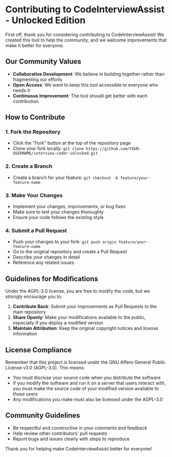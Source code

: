 # Contributing to CodeInterviewAssist - Unlocked Edition

First off, thank you for considering contributing to CodeInterviewAssist! We created this tool to help the community, and we welcome improvements that make it better for everyone.

## Our Community Values

- **Collaborative Development**: We believe in building together rather than fragmenting our efforts
- **Open Access**: We want to keep this tool accessible to everyone who needs it
- **Continuous Improvement**: The tool should get better with each contribution

## How to Contribute

### 1. Fork the Repository

- Click the "Fork" button at the top of the repository page
- Clone your fork locally: `git clone https://github.com/YOUR-USERNAME/interview-coder-unlocked.git`

### 2. Create a Branch

- Create a branch for your feature: `git checkout -b feature/your-feature-name`

### 3. Make Your Changes

- Implement your changes, improvements, or bug fixes
- Make sure to test your changes thoroughly
- Ensure your code follows the existing style

### 4. Submit a Pull Request

- Push your changes to your fork: `git push origin feature/your-feature-name`
- Go to the original repository and create a Pull Request
- Describe your changes in detail
- Reference any related issues

## Guidelines for Modifications

Under the AGPL-3.0 license, you are free to modify the code, but we strongly encourage you to:

1. **Contribute Back**: Submit your improvements as Pull Requests to the main repository
2. **Share Openly**: Make your modifications available to the public, especially if you deploy a modified version
3. **Maintain Attribution**: Keep the original copyright notices and license information

## License Compliance

Remember that this project is licensed under the GNU Affero General Public License v3.0 (AGPL-3.0). This means:

- You must disclose your source code when you distribute the software
- If you modify the software and run it on a server that users interact with, you must make the source code of your modified version available to those users
- Any modifications you make must also be licensed under the AGPL-3.0

## Community Guidelines

- Be respectful and constructive in your comments and feedback
- Help review other contributors' pull requests
- Report bugs and issues clearly with steps to reproduce

Thank you for helping make CodeInterviewAssist better for everyone!
